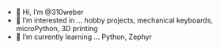- 👋 Hi, I’m @310weber
- 👀 I’m interested in ... hobby projects, mechanical keyboards, microPython, 3D printing
- 🌱 I’m currently learning ... Python, Zephyr

<!---
310weber/310weber is a ✨ special ✨ repository because its `README.md` (this file) appears on your GitHub profile.
You can click the Preview link to take a look at your changes.
--->
